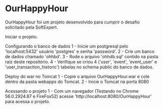 # OurHappyHour

OurHappyHour foi um projeto desenvolvido para cumprir o desafio solicitado pela SoftExpert.

Iniciar o projeto.

Configurando o banco de dados
1 - Inicie um postgresql pelo 'localhost:5432' usuário 'postgres' e senha 'password'.
2 - Crie um banco de dados chamado 'ohhbd'.
3 - Rode o arquivo 'ohhdb.sql' contido na pasta raiz deste repositório.
4 - Verifique se criou 4 ('user', 'event', 'event_user' e 'user_transaction_historic') tabelas no schema public do banco de dados.

Deploy do war no Tomcat
1 - Copie o arquivo OurHappyHour.war e cole dentro da pasta webapps do Tomcat.
2 - Inicie o Tomcat na porta 8080

Acessando o projeto
1 - Com um navegador (Testando no Chrome 56.0.2924.87 e FireFox52) acesse 'http://localhost:8080/OurHappyHour' para acessa o projeto.
